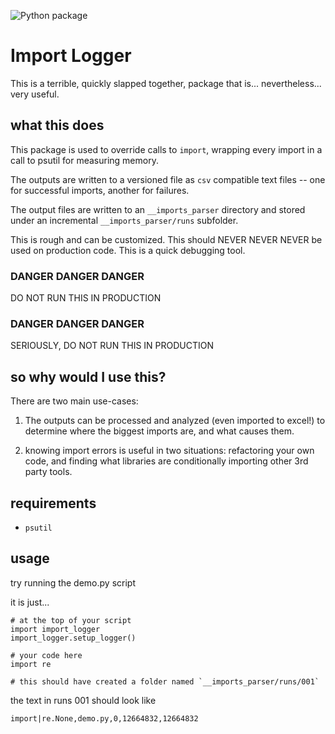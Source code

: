 ![Python package](https://github.com/jvanasco/import_logger/workflows/Python%20package/badge.svg)

Import Logger
=============

This is a terrible, quickly slapped together, package that is... nevertheless... very useful.

## what this does

This package is used to override calls to `import`, wrapping every import in a call to psutil for measuring memory.  

The outputs are written to a versioned file as `csv` compatible text files -- one for successful imports, another for failures.

The output files are written to an `__imports_parser` directory and stored under an incremental `__imports_parser/runs` subfolder.

This is rough and can be customized.  This should NEVER NEVER NEVER be used on production code.  This is a quick debugging tool.

### DANGER DANGER DANGER

DO NOT RUN THIS IN PRODUCTION

### DANGER DANGER DANGER

SERIOUSLY, DO NOT RUN THIS IN PRODUCTION


## so why would I use this?

There are two main use-cases:

1. The outputs can be processed and analyzed (even imported to excel!) to determine where the biggest imports are, and what causes them.

2. knowing import errors is useful in two situations: refactoring your own code, and finding what libraries are conditionally importing other 3rd party tools.





## requirements

* `psutil`

## usage

try running the demo.py script

it is just...

	# at the top of your script
    import import_logger
    import_logger.setup_logger()

	# your code here    
	import re

	# this should have created a folder named `__imports_parser/runs/001`

the text in runs 001 should look like

	import|re.None,demo.py,0,12664832,12664832
